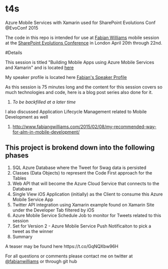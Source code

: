 # t4s
Azure Mobile Services with Xamarin used for SharePoint Evolutions Conf @EvoConf 2015


The code in this repo is intended for use at <a href="http://www.sharepointevolutionconference.com/speakers.html#fabianwilliams">Fabian Williams</a> mobile session at the <a href="http://www.sharepointevolutionconference.com/">SharePoint Evolutions Conference</a> in London April 20th through 22nd.

#Details
<p>This session is titled "Building Mobile Apps using Azure Mobile Services and Xamarin" and is located <a href="http://www.sharepointevolutionconference.com/abstracts.html#azu609">here</a></p>
<p>My speaker profile is located here <a href="http://www.sharepointevolutionconference.com/speakers.html#fabianwilliams" target=_blank>Fabian's Speaker Profile</a></p>

As this session is 75 minutes long and the content for this session covers so much technologies and code, here is a blog post series also done for it.

1. <cite>To be backfilled at a later time</cite>

I also discussed Application Lifecycle Management related to Mobile Development as well

1. http://www.fabiangwilliams.com/2015/02/08/my-recommended-way-for-alm-in-mobile-development/

<h2>This project is brokend down into the following phases</h2>

<ol>
<li>SQL Azure Database where the Tweet for Swag data is persisted</li>
<li>Classes (Data Objects) to represent the Code First approach for the Tables</li>
<li>Web API that will become the Azure Cloud Service that connects to the Database</li>
<li>Single View iOS Application (initially) as the Client to consume this Azure Mobile Service App</li>
<li>Twitter API integration using Xamarin example found on Xamarin Site under the Developer Tab filtered by iOS</li>
<li>Azure Mobile Service Schedule Job to monitor for Tweets related to this session</li>
<li>Set for Version 2 - Azure Mobile Service Push Notificaiton to pick a tweet as the winner</li>
<li>Summary
</ol>

<p> A teaser may be found here https://t.co/GqNQXbw96H </p>

For all questions or comments please contact me on twitter at <a href="https://twitter.com/fabianwilliams">@fabianwilliams</a> or through git hub 


